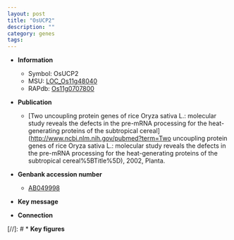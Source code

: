 ```yaml
---
layout: post
title: "OsUCP2"
description: ""
category: genes
tags: 
---
```


* **Information**  
    + Symbol: OsUCP2  
    + MSU: [LOC_Os11g48040](http://rice.uga.edu/cgi-bin/ORF_infopage.cgi?orf=LOC_Os11g48040)  
    + RAPdb: [Os11g0707800](https://rapdb.dna.affrc.go.jp/locus/?name=Os11g0707800)  

* **Publication**  
    + [Two uncoupling protein genes of rice Oryza sativa L.: molecular study reveals the defects in the pre-mRNA processing for the heat-generating proteins of the subtropical cereal](http://www.ncbi.nlm.nih.gov/pubmed?term=Two uncoupling protein genes of rice Oryza sativa L.: molecular study reveals the defects in the pre-mRNA processing for the heat-generating proteins of the subtropical cereal%5BTitle%5D), 2002, Planta.

* **Genbank accession number**  
    + [AB049998](http://www.ncbi.nlm.nih.gov/nuccore/AB049998)

* **Key message**  

* **Connection**  

[//]: # * **Key figures**  


